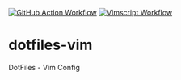 [![GitHub Action Workflow](https://github.com/vpayno/dotfiles-vim/actions/workflows/gh-actions.yml/badge.svg)](https://github.com/vpayno/dotfiles-vim/actions/workflows/gh-actions.yml)
[![Vimscript Workflow](https://github.com/vpayno/dotfiles-vim/actions/workflows/vimscript.yml/badge.svg)](https://github.com/vpayno/dotfiles-vim/actions/workflows/vimscript.yml)

# dotfiles-vim

DotFiles - Vim Config
